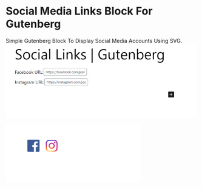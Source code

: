 
# Social Media Links Block For Gutenberg


Simple Gutenberg Block To Display Social Media Accounts Using SVG.
![screenshot 1](https://github.com/joshalmasin88/Gutenberg-JA-Social-Block/blob/main/screenshot1.PNG)

![screenshot 2](https://github.com/joshalmasin88/Gutenberg-JA-Social-Block/blob/main/screenshot2.PNG)
